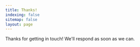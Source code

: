 ```yaml
---
title: Thanks!
indexing: false
sitemap: false
layout: page
---
```


Thanks for getting in touch! We'll respond as soon as we can.
